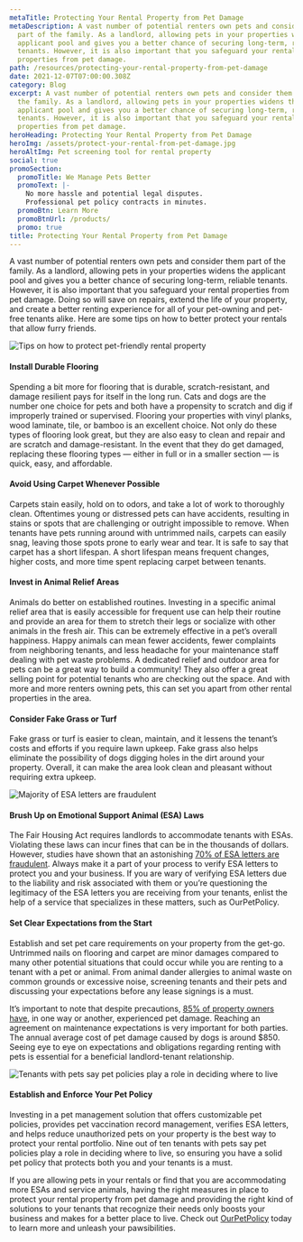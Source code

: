 ```yaml
---
metaTitle: Protecting Your Rental Property from Pet Damage
metaDescription: A vast number of potential renters own pets and consider them
  part of the family. As a landlord, allowing pets in your properties widens the
  applicant pool and gives you a better chance of securing long-term, reliable
  tenants. However, it is also important that you safeguard your rental
  properties from pet damage.
path: /resources/protecting-your-rental-property-from-pet-damage
date: 2021-12-07T07:00:00.308Z
category: Blog
excerpt: A vast number of potential renters own pets and consider them part of
  the family. As a landlord, allowing pets in your properties widens the
  applicant pool and gives you a better chance of securing long-term, reliable
  tenants. However, it is also important that you safeguard your rental
  properties from pet damage.
heroHeading: Protecting Your Rental Property from Pet Damage
heroImg: /assets/protect-your-rental-from-pet-damage.jpg
heroAltImg: Pet screening tool for rental property
social: true
promoSection:
  promoTitle: We Manage Pets Better
  promoText: |-
    No more hassle and potential legal disputes. 
    Professional pet policy contracts in minutes.
  promoBtn: Learn More
  promoBtnUrl: /products/
  promo: true
title: Protecting Your Rental Property from Pet Damage
---
```

A vast number of potential renters own pets and consider them part of the family. As a landlord, allowing pets in your properties widens the applicant pool and gives you a better chance of securing long-term, reliable tenants. However, it is also important that you safeguard your rental properties from pet damage. Doing so will save on repairs, extend the life of your property, and create a better renting experience for all of your pet-owning and pet-free tenants alike. Here are some tips on how to better protect your rentals that allow furry friends.

![Tips on how to protect pet-friendly rental property](/assets/manage-pets-in-your-rentals.png)

#### Install Durable Flooring 

Spending a bit more for flooring that is durable, scratch-resistant, and damage resilient pays for itself in the long run. Cats and dogs are the number one choice for pets and both have a propensity to scratch and dig if improperly trained or supervised. Flooring your properties with vinyl planks, wood laminate, tile, or bamboo is an excellent choice. Not only do these types of flooring look great, but they are also easy to clean and repair and are scratch and damage-resistant. In the event that they do get damaged, replacing these flooring types — either in full or in a smaller section — is quick, easy, and affordable.

#### Avoid Using Carpet Whenever Possible

Carpets stain easily, hold on to odors, and take a lot of work to thoroughly clean. Oftentimes young or distressed pets can have accidents, resulting in stains or spots that are challenging or outright impossible to remove. When tenants have pets running around with untrimmed nails, carpets can easily snag, leaving those spots prone to early wear and tear. It is safe to say that carpet has a short lifespan. A short lifespan means frequent changes, higher costs, and more time spent replacing carpet between tenants.

#### Invest in Animal Relief Areas

Animals do better on established routines. Investing in a specific animal relief area that is easily accessible for frequent use can help their routine and provide an area for them to stretch their legs or socialize with other animals in the fresh air. This can be extremely effective in a pet’s overall happiness. Happy animals can mean fewer accidents, fewer complaints from neighboring tenants, and less headache for your maintenance staff dealing with pet waste problems. A dedicated relief and outdoor area for pets can be a great way to build a community! They also offer a great selling point for potential tenants who are checking out the space. And with more and more renters owning pets, this can set you apart from other rental properties in the area.

#### Consider Fake Grass or Turf

Fake grass or turf is easier to clean, maintain, and it lessens the tenant’s costs and efforts if you require lawn upkeep. Fake grass also helps eliminate the possibility of dogs digging holes in the dirt around your property. Overall, it can make the area look clean and pleasant without requiring extra upkeep.

![Majority of ESA letters are fraudulent](/assets/protect-your-rental-property-from-pet-damage.png)

#### Brush Up on Emotional Support Animal (ESA) Laws

The Fair Housing Act requires landlords to accommodate tenants with ESAs. Violating these laws can incur fines that can be in the thousands of dollars. However, studies have shown that an astonishing [70% of ESA letters are fraudulent](https://landlordtech.com/resources/the-landlords-guide-to-tenants-with-pets/). Always make it a part of your process to verify ESA letters to protect you and your business. If you are wary of verifying ESA letters due to the liability and risk associated with them or you’re questioning the legitimacy of the ESA letters you are receiving from your tenants, enlist the help of a service that specializes in these matters, such as OurPetPolicy.

#### Set Clear Expectations from the Start

Establish and set pet care requirements on your property from the get-go. Untrimmed nails on flooring and carpet are minor damages compared to many other potential situations that could occur while you are renting to a tenant with a pet or animal. From animal dander allergies to animal waste on common grounds or excessive noise, screening tenants and their pets and discussing your expectations before any lease signings is a must.

It’s important to note that despite precautions, [85% of property owners have](https://landlordtech.com/resources/the-landlords-guide-to-tenants-with-pets/), in one way or another, experienced pet damage. Reaching an agreement on maintenance expectations is very important for both parties. The annual average cost of pet damage caused by dogs is around $850. Seeing eye to eye on expectations and obligations regarding renting with pets is essential for a beneficial landlord-tenant relationship.

![Tenants with pets say pet policies play a role in deciding where to live](/assets/protect-your-rental-property-from-pet-damage.jpeg)

#### **Establish and Enforce Your Pet Policy**

Investing in a pet management solution that offers customizable pet policies, provides pet vaccination record management, verifies ESA letters, and helps reduce unauthorized pets on your property is the best way to protect your rental portfolio. Nine out of ten tenants with pets say pet policies play a role in deciding where to live, so ensuring you have a solid pet policy that protects both you and your tenants is a must.

If you are allowing pets in your rentals or find that you are accommodating more ESAs and service animals, having the right measures in place to protect your rental property from pet damage and providing the right kind of solutions to your tenants that recognize their needs only boosts your business and makes for a better place to live. Check out [OurPetPolicy](https://www.landlordtech.com/products) today to learn more and unleash your pawsibilities.